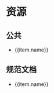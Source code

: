 <script setup>
  const publicList = [
    {
      name: '公司邮箱',
      link: 'https://dwm8.digiwin.com/coremail/'
    },
    {
      name: 'EasyFlow GP',
      link: 'http://efgpcn.digiwin.com/NaNaWeb/GP//ForwardIndex?hdnMethod=findIndexForward'
    },
    {
      name: '部门分享人员清单',
      link: 'https://docs.qq.com/sheet/DVG9ZZkZpbFdaWWVT?tab=BB08J2'
    }
  ];

  const baseURL = location.origin;
  const fileList = [
    {
      name: '前端开发规范',
      link: baseURL + '/docs/digiwin/前端开发规范.docx'
    },
    {
      name: '后端开发规范',
      link: baseURL + '/docs/digiwin/后端开发规范.docx'
    },
    {
      name: '数据库设计规范',
      link: baseURL + '/docs/digiwin/数据库设计规范.pdf'
    }
  ];

  const onClick = (link) => {
    window.open(link);
  }
</script>

<h1>资源</h1>
<h2>公共</h2>
<ul>
  <li v-for="(item) of publicList" :key="item.link" :data-href="item.link">
    <a @click="onClick(item.link)">{{item.name}}</a>
  </li>
</ul>

<h2>规范文档</h2>
<ul>
  <li v-for="(item) of fileList" :key="item.link" :data-href="item.link">
    <a @click="onClick(item.link)">{{item.name}}</a>
  </li>
</ul>

<style module>
  a {
    cursor: pointer;
  }
</style>

